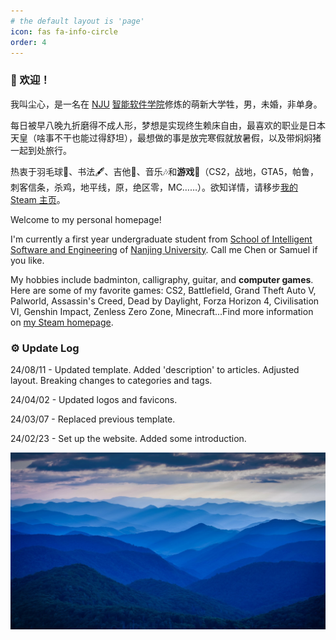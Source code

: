 ```yaml
---
# the default layout is 'page'
icon: fas fa-info-circle
order: 4
---
```


### 🥳 欢迎！

我叫尘心，是一名在 [NJU](https://www.nju.edu.cn/) [智能软件学院](https://ise.nju.edu.cn/)修炼的萌新大学牲，男，未婚，非单身。

每日被早八晚九折磨得不成人形，梦想是实现终生赖床自由，最喜欢的职业是日本天皇（啥事不干也能过得舒坦），最想做的事是放完寒假就放暑假，以及带焖焖猪一起到处旅行。

热衷于羽毛球🏸、书法🖋️、吉他🎸、音乐🎶和**游戏**🤩（CS2，战地，GTA5，帕鲁，刺客信条，杀鸡，地平线，原，绝区零，MC……）。欲知详情，请移步[我的 Steam 主页](https://steamcommunity.com/profiles/76561198819058885/)。

Welcome to my personal homepage!

I'm currently a first year undergraduate student from [School of Intelligent Software and Engineering](https://ise.nju.edu.cn/) of [Nanjing University](https://www.nju.edu.cn/). Call me Chen or Samuel if you like. 

My hobbies include badminton, calligraphy, guitar, and **computer games**. Here are some of my favorite games: CS2, Battlefield, Grand Theft Auto V, Palworld, Assassin's Creed, Dead by Daylight, Forza Horizon 4, Civilisation VI, Genshin Impact,  Zenless Zero Zone, Minecraft...Find more information on [my Steam homepage](https://steamcommunity.com/profiles/76561198819058885/).

### ⚙️ Update Log

24/08/11 - Updated template. Added 'description' to articles. Adjusted layout. Breaking changes to categories and tags.

24/04/02 - Updated logos and favicons.

24/03/07 - Replaced previous template.

24/02/23 - Set up the website. Added some introduction.

![about](/assets/img/about.jpg)